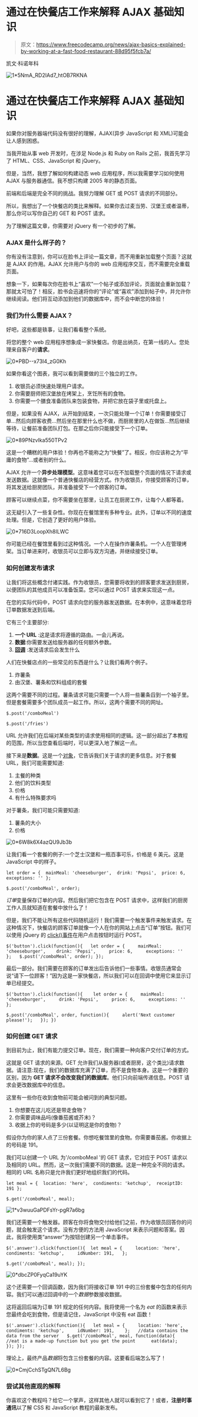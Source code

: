 # 通过在快餐店工作来解释 AJAX 基础知识

> 原文：<https://www.freecodecamp.org/news/ajax-basics-explained-by-working-at-a-fast-food-restaurant-88d95f5fcb7a/>

凯文·科诺年科

![1*5NmA_RD2IAd7_htOB7RKNA](img/fd4c655f394822ece20aee7a4fba3f92.png)

# 通过在快餐店工作来解释 AJAX 基础知识

如果你对服务器端代码没有很好的理解，AJAX(异步 JavaScript 和 XML)可能会让人感到困惑。

当我开始从事 web 开发时，在涉足 Node.js 和 Ruby on Rails 之前，我首先学习了 HTML、CSS、JavaScript 和 jQuery。

但是，当然，我想了解如何构建动态 web 应用程序，所以我需要学习如何使用 AJAX 与服务器通信。我不想只构建 2005 年的静态页面。

前端和后端是完全不同的挑战。我努力理解 GET 或 POST 请求的不同部分。

所以，我想出了一个快餐店的类比来解释。如果你去过麦当劳、汉堡王或者温蒂，那么你可以写你自己的 GET 和 POST 请求。

为了理解这篇文章，你需要对 jQuery 有一个初步的了解。

### AJAX 是什么样子的？

你有没有注意到，你可以在脸书上评论一篇文章，而不用重新加载整个页面？这就是 AJAX 的作用。AJAX 允许用户与你的 web 应用程序交互，而不需要完全重载页面。

想象一下，如果每次你在脸书上“喜欢”一个帖子或添加评论，页面就会重新加载？那就太可怕了！相反，脸书会迅速将你的“评论”或“喜欢”添加到帖子中，并允许你继续阅读。他们将互动添加到他们的数据库中，而不会中断您的体验！

### 我们为什么需要 AJAX？

好吧，这些都是轶事，让我们看看整个系统。

将您的整个 web 应用程序想象成一家快餐店。你是出纳员，在第一线的人。您处理来自客户的**请求**。

![0*PBD--x73I4_zG0Kh](img/d1d8905f2a223ae5b5626aec5ae821c0.png)

如果你看这个图表，我可以看到需要做的三个独立的工作。

1.  收银员必须快速处理用户请求。
2.  你需要厨师把汉堡放在烤架上，烹饪所有的食物。
3.  你需要一个膳食准备团队来包装食物，并把它放在袋子里或托盘上。

但是，如果没有 AJAX，从开始到结束，一次只能处理一个订单！你需要接受订单…然后向顾客收费…然后坐在那里什么也不做，而厨房里的人在做饭…然后继续等待，让餐前准备团队打包。在那之后你只能接受下一个订单。

![0*89PNzvIka550TPv2](img/96057aa62bc10650d93ecb147c22ba0c.png)

这是一个糟糕的用户体验！你再也不能称之为“快餐”了。相反，你应该称之为“平庸的食物”…或者别的什么。

AJAX 允许一个**异步处理模型**。这意味着您可以在不加载整个页面的情况下请求或发送数据。这就像一个普通快餐店的经营方式。作为收银员，你接受顾客的订单，将其发送给厨房团队，并准备接受下一个顾客的订单。

顾客可以继续点菜，你不需要坐在那里，让员工在厨房工作，让每个人都等着。

这无疑引入了一些复杂性。你现在在餐馆里有多种专业。此外，订单以不同的速度处理。但是，它创造了更好的用户体验。

![0*716D3LoopXh8ILWC](img/a7e9a40d31c3a98129de35daa07aa551.png)

你可能已经在餐馆里看到过这种情况。一个人在操作炸薯条机。一个人在管理烤架。当订单进来时，收银员可以立即与双方沟通，并继续接受订单。

### 如何创建发布请求

让我们将这些概念付诸实践。作为收银员，您需要将收到的顾客要求发送到厨房，以便团队的其他成员可以准备饭菜。您可以通过 POST 请求来实现这一点。

在您的实际代码中，POST 请求向您的服务器发送数据。在本例中，这意味着您将订单数据发送到后端。

它有三个主要部分:

1.  **一个 URL** :这是请求将遵循的路由。一会儿再说。
2.  **数据**:你需要发送给服务器的任何额外参数。
3.  [**回调**](https://blog.codeanalogies.com/2016/04/11/javascript-callbacks-explained-using-minions/) :发送请求后会发生什么

人们在快餐店点的一些常见的东西是什么？让我们看两个例子。

1.  炸薯条
2.  由汉堡、薯条和饮料组成的套餐

这两个需要不同的过程。薯条请求可能只需要一个人将一些薯条舀到一个袖子里。但是套餐需要多个团队成员一起工作。所以，这两个需要不同的网址。

```
$.post('/comboMeal')
```

```
$.post('/fries')
```

URL 允许我们在后端对某些类型的请求使用相同的逻辑。这一部分超出了本教程的范围，所以当您查看后端时，可以更深入地了解这一点。

接下来是**数据**。这是一个[对象](https://blog.codeanalogies.com/2017/04/29/javascript-arrays-and-objects-are-just-like-books-and-newspapers/)，它告诉我们关于请求的更多信息。对于套餐 URL，我们可能需要知道:

1.  主餐的种类
2.  他们的饮料类型
3.  价格
4.  有什么特殊要求吗

对于薯条，我们可能只需要知道:

1.  薯条的大小
2.  价格

![0*6W8k6X4azQU9Jb3b](img/58ebc238f90144e906b19f4373f56183.png)

让我们看一个套餐的例子:一个芝士汉堡和一瓶百事可乐，价格是 6 美元。这是 JavaScript 中的样子。

```
let order = {  mainMeal: 'cheeseburger',  drink: 'Pepsi',  price: 6,   exceptions: '' };
```

```
$.post('/comboMeal', order);
```

*订单*变量保存订单的内容。然后我们把它包含在 POST 请求中，这样我们的厨房工作人员就知道在套餐中放什么了！

但是，我们不能让所有这些代码随机运行！我们需要一个触发事件来触发请求。在这种情况下，快餐店的顾客订单就像一个人在你的网站上点击“订单”按钮。我们可以使用 jQuery 的 [click()事件](https://api.jquery.com/click/)在用户点击按钮时运行 POST。

```
$('button').click(function(){   let order = {     mainMeal: 'cheeseburger',    drink: 'Pepsi',     price: 6,     exceptions: ''   };   $.post('/comboMeal', order); });
```

最后一部分。我们需要在顾客的订单发出后告诉他们一些事情。收银员通常会说“请下一位顾客！”因为这是一家快餐店，所以我们可以在回调中使用它来显示订单已经提交。

```
$('button').click(function(){    let order = {     mainMeal: 'cheeseburger',     drink: 'Pepsi',     price: 6,     exceptions: ''    };
```

```
$.post('/comboMeal', order, function(){     alert('Next customer please!');   }); })
```

### 如何创建 GET 请求

到目前为止，我们有能力提交订单。现在，我们需要一种向客户交付订单的方式。

这就是 GET 请求的来源。GET 允许我们从服务器(或者厨房，这个类比)请求数据。请注意:现在，我们的数据库充满了订单，而不是食物本身。这是一个重要的区别，因为 **GET 请求不会改变我们的数据库**。他们只向前端传递信息。POST 请求会更改数据库中的信息。

这里有一些你在收到食物前可能会被问到的典型问题。

1.  你想要在这儿吃还是带走食物？
2.  你需要调味品吗(像番茄酱或芥末)？
3.  收据上你的号码是多少(以证明这是你的食物)？

假设你为你的家人点了三份套餐。你想吃餐馆里的食物。你需要番茄酱。你收据上的号码是 191。

我们可以创建一个 URL 为'/comboMeal '的 GET 请求，它对应于 POST 请求以及相同的 URL。然而，这一次我们需要不同的数据。这是一种完全不同的请求。相同的 URL 名称只是允许我们更好地组织我们的代码。

```
let meal = {  location: 'here',  condiments: 'ketchup',  receiptID: 191 };
```

```
$.get('/comboMeal', meal);
```

![1*v3wuuGaPDFsYr-pgR7a6bg](img/53d344f243bac3a8e0c98ea64a6f9e06.png)

我们还需要一个触发器。顾客在你将食物交付给他们之前，作为收银员回答你的问题，就会触发这个请求。没有方便的方法用 JavaScript 来表示问题和答案。因此，我将使用类“answer”为按钮创建另一个单击事件。

```
$('.answer').click(function(){  let meal = {     location: 'here',     condiments: 'ketchup',     idNumber: 191,   };
```

```
$.get('/comboMeal', meal); });
```

![0*dbcZP0FyqCa19uYK](img/55686f4cecb0b301d66f3c8e789b0541.png)

这个还需要一个回调函数，因为我们将接收订单 191 中的三份套餐中包含的任何内容。我们可以通过回调中的一个*数据*参数接收数据。

这将返回后端为订单 191 规定的任何内容。我将使用一个名为 *eat* 的函数来表示您最终会吃到食物，但是请记住，JavaScript 中没有 eat 函数！

```
$('.answer').click(function(){   let meal = {     location: 'here',     condiments: 'ketchup',     idNumber: 191,    };   //data contains the data from the server   $.get('/comboMeal', meal, function(data){      //eat is a made-up function but you get the point      eat(data);   }); });
```

理论上，最终产品*数据*将包含三份套餐的内容。这要看后端怎么写了！

![0*CmjCchSTgQN7L6Bg](img/f02e33abd4cd7738f089e481369ff248.png)

### 尝试其他直观的解释

你喜欢这个教程吗？给它一个掌声，这样其他人就可以看到它了！或者，**注册时事通讯**以了解 CSS 和 JavaScript 教程的最新发布。